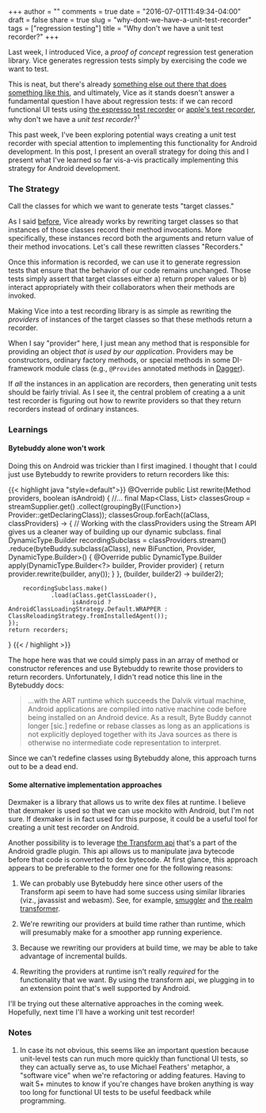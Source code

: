 +++
author = ""
comments = true
date = "2016-07-01T11:49:34-04:00"
draft = false
share = true
slug = "why-dont-we-have-a-unit-test-recorder"
tags = ["regression testing"]
title = "Why don't we have a unit test recorder?"
+++

Last week, I introduced Vice, a *proof of concept* regression test generation library. Vice generates regression tests simply by exercising the code we want to test.

This is neat, but there's already [something else out there that does something like this](https://github.com/dmcg/okey-doke), and ultimately, Vice as it stands doesn't answer a fundamental question I have about regression tests: if we can record functional UI tests using [the espresso test recorder](http://android-developers.blogspot.com/2016/05/android-studio-22-preview-new-ui.html) or [apple's test recorder](https://developer.apple.com/library/mac/documentation/ToolsLanguages/Conceptual/Xcode_Overview/RecordingUITests.html), why don't we have a *unit test recorder*?<sup>1</sup>

This past week, I've been exploring potential ways creating a unit test recorder with special attention to implementing this functionality for Android development. In this post, I present an overall strategy for doing this and I present what I've learned so far vis-a-vis practically implementing this strategy for Android development.

### The Strategy

Call the classes for which we want to generate tests "target classes."

As I said [before](http://www.philosophicalhacker.com/post/vice-a-regression-test-generation-library/), Vice already works by rewriting target classes so that instances of those classes record their method invocations. More specifically, these instances record both the arguments and return value of their method invocations. Let's call these rewritten classes "Recorders."

Once this information is recorded, we can use it to generate regression tests that ensure that the behavior of our code remains unchanged. Those tests simply assert that target classes either a) return proper values or b) interact appropriately with their collaborators when their methods are invoked.

Making Vice into a test recording library is as simple as rewriting the *providers* of instances of the target classes so that these methods return a recorder.

When I say "provider" here, I just mean any method that is responsible for providing an object *that is used by our application*. Providers may be constructors, ordinary factory methods, or special methods in some DI-framework module class (e.g., `@Provides` annotated methods in [Dagger](http://google.github.io/dagger/)).

If *all* the instances in an application are recorders, then generating unit tests should be fairly trivial. As I see it, the central problem of creating a a unit test recorder is figuring out how to rewrite providers so that they return recorders instead of ordinary instances.

### Learnings

#### Bytebuddy alone won't work

Doing this on Android was trickier than I first imagined. I thought that I could just use Bytebuddy to rewrite providers to return recorders like this:

{{< highlight java "style=default">}}
@Override
public List<RecordingObject> rewrite(Method providers, boolean isAndroid) {
    //...
    final Map<Class<?>, List<Provider>> classesGroup
            = streamSupplier.get()
                .collect(groupingBy((Function<Provider, Class<?>>) Provider::getDeclaringClass));
    classesGroup.forEach((aClass, classProviders) -> {
        // Working with the classProviders using the Stream API gives us a cleaner way of building up our dynamic subclass.
        final DynamicType.Builder<?> recordingSubclass = classProviders.stream()
                .reduce(byteBuddy.subclass(aClass), new BiFunction<DynamicType.Builder<?>, Provider, DynamicType.Builder<?>>() {
                    @Override
                    public DynamicType.Builder<?> apply(DynamicType.Builder<?> builder, Provider provider) {
                        return provider.rewrite(builder, any());
                    }
                }, (builder, builder2) -> builder2);

        recordingSubclass.make()
                .load(aClass.getClassLoader(),
                      isAndroid ? AndroidClassLoadingStrategy.Default.WRAPPER : ClassReloadingStrategy.fromInstalledAgent());
    });
    return recorders;
}
{{< / highlight >}}

The hope here was that we could simply pass in an array of method or constructor references and use Bytebuddy to rewrite those providers to return recorders. Unfortunately, I didn't read notice this line in the Bytebuddy docs:

>...with the ART runtime which succeeds the Dalvik virtual machine, Android applications are compiled into native machine code before being installed on an Android device. As a result, Byte Buddy cannot longer [sic.] redefine or rebase classes as long as an applications is not explicitly deployed together with its Java sources as there is otherwise no intermediate code representation to interpret.

Since we can't redefine classes using Bytebuddy alone, this approach turns out to be a dead end.

#### Some alternative implementation approaches

Dexmaker is a library that allows us to write dex files at runtime. I believe that dexmaker is used so that we can use mockito with Android, but I'm not sure. If dexmaker is in fact used for this purpose, it could be a useful tool for creating a unit test recorder on Android.

Another possibility is to leverage [the Transform api](http://tools.android.com/tech-docs/new-build-system/transform-api) that's a part of the Android gradle plugin. This api allows us to manipulate java bytecode before that code is converted to dex bytecode. At first glance, this approach appears to be preferable to the former one for the following reasons:

1. We can probably use Bytebuddy here since other users of the Transform api seem to have had some success using similar libraries (viz., javassist and webasm). See, for example, [smuggler](https://github.com/nsk-mironov/smuggler/blob/master/smuggler-compiler/build.gradle) and [the realm transformer](https://github.com/realm/realm-java/blob/467bd4b0cb61cf3479f9fa550005b9fd492bc112/realm-transformer/build.gradle).

1. We're rewriting our providers at build time rather than runtime, which will presumably make for a smoother app running experience.

1. Because we rewriting our providers at build time, we may be able to take advantage of incremental builds.

1. Rewriting the providers at runtime isn't really *required* for the functionality that we want. By using the transform api, we plugging in to an extension point that's well supported by Android.

I'll be trying out these alternative approaches in the coming week. Hopefully, next time I'll have a working unit test recorder!

### Notes

1. In case its not obvious, this seems like an important question because unit-level tests can run much more quickly than functional UI tests, so they can actually serve as, to use Michael Feathers' metaphor, a "software vice" when we're refactoring or adding features. Having to wait 5+ minutes to know if you're changes have broken anything is way too long for functional UI tests to be useful feedback while programming.
